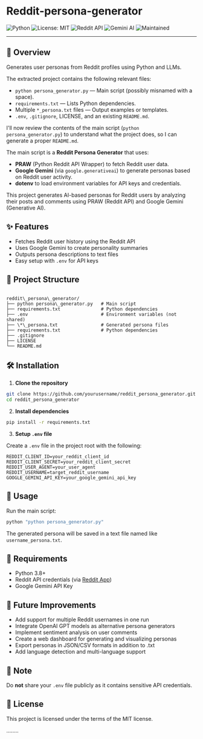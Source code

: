 # Reddit-persona-generator

![Python](https://img.shields.io/badge/Python-3.8%2B-blue)
![License: MIT](https://img.shields.io/badge/License-MIT-green)
![Reddit API](https://img.shields.io/badge/API-Reddit-orange)
![Gemini AI](https://img.shields.io/badge/AI-Google%20Gemini-yellow)
![Maintained](https://img.shields.io/badge/Maintained-Yes-brightgreen)

---

## 📖 Overview
Generates user personas from Reddit profiles using Python and LLMs.

The extracted project contains the following relevant files:

* `python persona_generator.py` — Main script (possibly misnamed with a space).
* `requirements.txt` — Lists Python dependencies.
* Multiple `*_persona.txt` files — Output examples or templates.
* `.env`, `.gitignore`, LICENSE, and an existing `README.md`.

I'll now review the contents of the main script (`python persona_generator.py`) to understand what the project does, so I can generate a proper `README.md`.


The main script is a **Reddit Persona Generator** that uses:

* **PRAW** (Python Reddit API Wrapper) to fetch Reddit user data.
* **Google Gemini** (via `google.generativeai`) to generate personas based on Reddit user activity.
* **dotenv** to load environment variables for API keys and credentials.



This project generates AI-based personas for Reddit users by analyzing their posts and comments using PRAW (Reddit API) and Google Gemini (Generative AI).

## ✨ Features

- Fetches Reddit user history using the Reddit API
- Uses Google Gemini to create personality summaries
- Outputs persona descriptions to text files
- Easy setup with `.env` for API keys

## 📁 Project Structure

```

reddit\_persona\_generator/
├── python persona\_generator.py   # Main script
├── requirements.txt               # Python dependencies
├── .env                           # Environment variables (not shared)
├── \*\_persona.txt                # Generated persona files
├── requirements.txt               # Python dependencies
├── .gitignore
├── LICENSE
└── README.md

````

## 🛠️ Installation

1. **Clone the repository**

```bash
git clone https://github.com/yourusername/reddit_persona_generator.git
cd reddit_persona_generator
````

2. **Install dependencies**

```bash
pip install -r requirements.txt
```

3. **Setup `.env` file**

Create a `.env` file in the project root with the following:

```env
REDDIT_CLIENT_ID=your_reddit_client_id
REDDIT_CLIENT_SECRET=your_reddit_client_secret
REDDIT_USER_AGENT=your_user_agent
REDDIT_USERNAME=target_reddit_username
GOOGLE_GEMINI_API_KEY=your_google_gemini_api_key
```

## 🚀 Usage

Run the main script:

```bash
python "python persona_generator.py"
```

The generated persona will be saved in a text file named like `username_persona.txt`.

## 📌 Requirements

* Python 3.8+
* Reddit API credentials (via [Reddit App](https://www.reddit.com/prefs/apps))
* Google Gemini API Key

## 🚀 Future Improvements

* Add support for multiple Reddit usernames in one run
* Integrate OpenAI GPT models as alternative persona generators
* Implement sentiment analysis on user comments
* Create a web dashboard for generating and visualizing personas
* Export personas in JSON/CSV formats in addition to .txt
* Add language detection and multi-language support

## 🔐 Note

Do **not** share your `.env` file publicly as it contains sensitive API credentials.

## 📄 License

This project is licensed under the terms of the MIT license.

........
